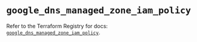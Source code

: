 # `google_dns_managed_zone_iam_policy`

Refer to the Terraform Registry for docs: [`google_dns_managed_zone_iam_policy`](https://registry.terraform.io/providers/hashicorp/google-beta/6.15.0/docs/resources/google_dns_managed_zone_iam_policy).
